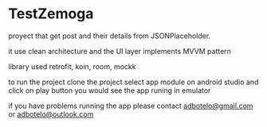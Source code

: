 # TestZemoga
proyect that get post  and their details from JSONPlaceholder. 

it use clean architecture and the UI layer implements MVVM pattern

library used retrofit, koin, room, mockk

to run the project clone the project select app module on android studio and click on play button you would see the app runing in emulator

if you have problems running the app please contact adbotelo@gmail.com or adbotelo@outlook.com
